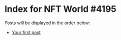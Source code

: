# Index for NFT World #4195
Posts will be displayed in the order below:

- [Your first post](./001-first.md)

